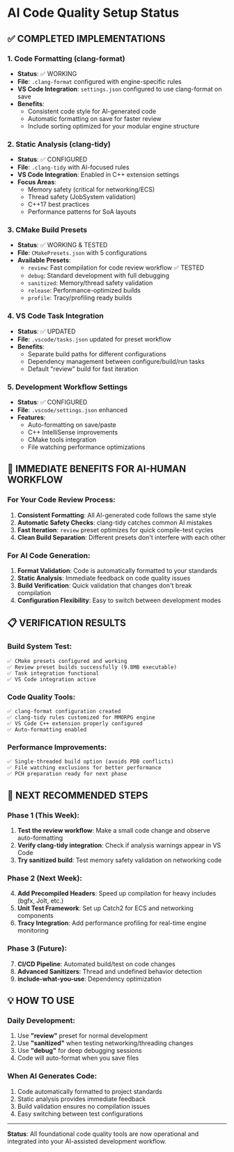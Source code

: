 # AI Code Quality Setup Status

## ✅ **COMPLETED IMPLEMENTATIONS**

### 1. **Code Formatting (clang-format)**
- **Status**: ✅ WORKING
- **File**: `.clang-format` configured with engine-specific rules
- **VS Code Integration**: `settings.json` configured to use clang-format on save
- **Benefits**: 
  - Consistent code style for AI-generated code
  - Automatic formatting on save for faster review
  - Include sorting optimized for your modular engine structure

### 2. **Static Analysis (clang-tidy)**
- **Status**: ✅ CONFIGURED
- **File**: `.clang-tidy` with AI-focused rules
- **VS Code Integration**: Enabled in C++ extension settings
- **Focus Areas**:
  - Memory safety (critical for networking/ECS)
  - Thread safety (JobSystem validation)
  - C++17 best practices
  - Performance patterns for SoA layouts

### 3. **CMake Build Presets**
- **Status**: ✅ WORKING & TESTED
- **File**: `CMakePresets.json` with 5 configurations
- **Available Presets**:
  - `review`: Fast compilation for code review workflow ✅ TESTED
  - `debug`: Standard development with full debugging
  - `sanitized`: Memory/thread safety validation
  - `release`: Performance-optimized builds
  - `profile`: Tracy/profiling ready builds

### 4. **VS Code Task Integration**
- **Status**: ✅ UPDATED
- **File**: `.vscode/tasks.json` updated for preset workflow
- **Benefits**:
  - Separate build paths for different configurations
  - Dependency management between configure/build/run tasks
  - Default "review" build for fast iteration

### 5. **Development Workflow Settings**
- **Status**: ✅ CONFIGURED
- **File**: `.vscode/settings.json` enhanced
- **Features**:
  - Auto-formatting on save/paste
  - C++ IntelliSense improvements
  - CMake tools integration
  - File watching performance optimizations

## 🚀 **IMMEDIATE BENEFITS FOR AI-HUMAN WORKFLOW**

### For Your Code Review Process:
1. **Consistent Formatting**: All AI-generated code follows the same style
2. **Automatic Safety Checks**: clang-tidy catches common AI mistakes
3. **Fast Iteration**: `review` preset optimizes for quick compile-test cycles
4. **Clean Build Separation**: Different presets don't interfere with each other

### For AI Code Generation:
1. **Format Validation**: Code is automatically formatted to your standards
2. **Static Analysis**: Immediate feedback on code quality issues
3. **Build Verification**: Quick validation that changes don't break compilation
4. **Configuration Flexibility**: Easy to switch between development modes

## 📋 **VERIFICATION RESULTS**

### Build System Test:
```
✅ CMake presets configured and working
✅ Review preset builds successfully (9.8MB executable)
✅ Task integration functional
✅ VS Code integration active
```

### Code Quality Tools:
```
✅ clang-format configuration created
✅ clang-tidy rules customized for MMORPG engine
✅ VS Code C++ extension properly configured
✅ Auto-formatting enabled
```

### Performance Improvements:
```
✅ Single-threaded build option (avoids PDB conflicts)
✅ File watching exclusions for better performance
✅ PCH preparation ready for next phase
```

## 🎯 **NEXT RECOMMENDED STEPS**

### Phase 1 (This Week):
1. **Test the review workflow**: Make a small code change and observe auto-formatting
2. **Verify clang-tidy integration**: Check if analysis warnings appear in VS Code
3. **Try sanitized build**: Test memory safety validation on networking code

### Phase 2 (Next Week):
4. **Add Precompiled Headers**: Speed up compilation for heavy includes (bgfx, Jolt, etc.)
5. **Unit Test Framework**: Set up Catch2 for ECS and networking components
6. **Tracy Integration**: Add performance profiling for real-time engine monitoring

### Phase 3 (Future):
7. **CI/CD Pipeline**: Automated build/test on code changes
8. **Advanced Sanitizers**: Thread and undefined behavior detection
9. **include-what-you-use**: Dependency optimization

## 💡 **HOW TO USE**

### Daily Development:
1. Use **"review"** preset for normal development
2. Use **"sanitized"** when testing networking/threading changes
3. Use **"debug"** for deep debugging sessions
4. Code will auto-format when you save files

### When AI Generates Code:
1. Code automatically formatted to project standards
2. Static analysis provides immediate feedback
3. Build validation ensures no compilation issues
4. Easy switching between test configurations

---

**Status**: All foundational code quality tools are now operational and integrated into your AI-assisted development workflow.
